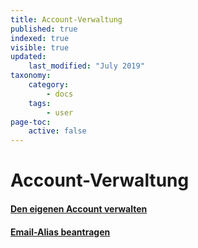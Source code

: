 ```yaml
---
title: Account-Verwaltung
published: true
indexed: true
visible: true
updated:
    last_modified: "July 2019"		
taxonomy:
    category:
        - docs
    tags:
        - user
page-toc:
    active: false
---
```


# Account-Verwaltung

#### [Den eigenen Account verwalten](ussc/)

#### [Email-Alias beantragen](alias-request)
